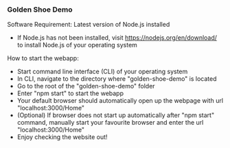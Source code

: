 ### Golden Shoe Demo
Software Requirement:
Latest version of Node.js installed 
- If Node.js has not been installed, visit https://nodejs.org/en/download/ to install Node.js of your operating system

How to start the webapp:
- Start command line interface (CLI) of your operating system
- In CLI, navigate to the directory where "golden-shoe-demo" is located
- Go to the root of the "golden-shoe-demo" folder
- Enter "npm start" to start the webapp
- Your default browser should automatically open up the webpage with url "localhost:3000/Home"
- (Optional) If browser does not start up automatically after "npm start" command, manually start your favourite browser and enter the url "localhost:3000/Home"
- Enjoy checking the website out!
